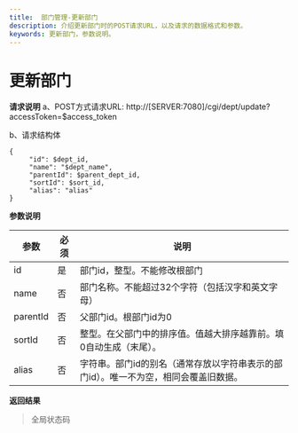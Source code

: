 ```yaml
---
title:  部门管理-更新部门
description: 介绍更新部门时的POST请求URL，以及请求的数据格式和参数。
keywords: 更新部门，参数说明。
---
```


# 更新部门

**请求说明**
a、POST方式请求URL:
http://[SERVER:7080]/cgi/dept/update?accessToken=$access_token

b、请求结构体

```
{
     "id": $dept_id,
     "name": "$dept_name",
     "parentId": $parent_dept_id,
     "sortId": $sort_id,
     "alias": "alias"
}
```

**参数说明**

| 参数     | 必须 | 说明                                                         |
| -------- | ---- | ------------------------------------------------------------ |
| id       | 是   | 部门id，整型。不能修改根部门                                 |
| name     | 否   | 部门名称。不能超过32个字符（包括汉字和英文字母）             |
| parentId | 否   | 父部门id。根部门id为0                                        |
| sortId   | 否   | 整型。在父部门中的排序值。值越大排序越靠前。填0自动生成（末尾）。 |
| alias    | 否   | 字符串。部门id的别名（通常存放以字符串表示的部门id）。唯一不为空，相同会覆盖旧数据。 |

**返回结果**

> 全局状态码